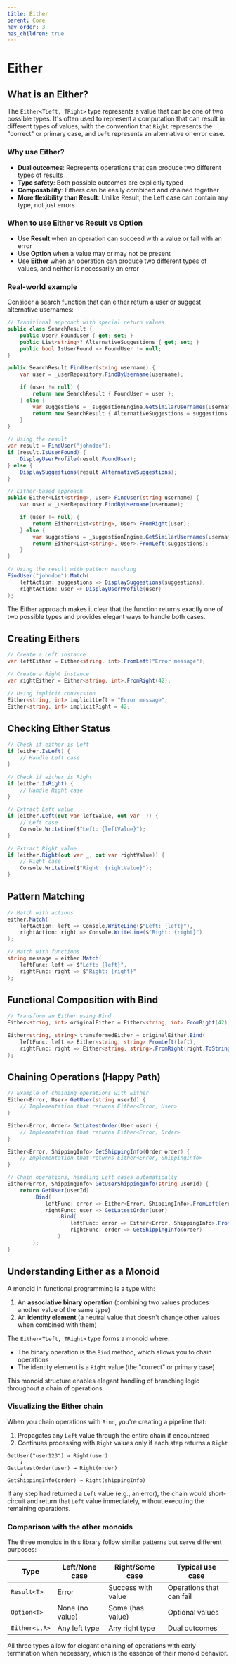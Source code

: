 ```yaml
---
title: Either
parent: Core
nav_order: 3
has_children: true
---
```


# Either

## What is an Either?

The `Either<TLeft, TRight>` type represents a value that can be one of two possible types. It's often used to represent a computation that can result in different types of values, with the convention that `Right` represents the "correct" or primary case, and `Left` represents an alternative or error case.

### Why use Either?

- **Dual outcomes**: Represents operations that can produce two different types of results
- **Type safety**: Both possible outcomes are explicitly typed
- **Composability**: Eithers can be easily combined and chained together
- **More flexibility than Result**: Unlike Result, the Left case can contain any type, not just errors

### When to use Either vs Result vs Option

- Use **Result** when an operation can succeed with a value or fail with an error
- Use **Option** when a value may or may not be present
- Use **Either** when an operation can produce two different types of values, and neither is necessarily an error

### Real-world example

Consider a search function that can either return a user or suggest alternative usernames:

```csharp
// Traditional approach with special return values
public class SearchResult {
    public User? FoundUser { get; set; }
    public List<string>? AlternativeSuggestions { get; set; }
    public bool IsUserFound => FoundUser != null;
}

public SearchResult FindUser(string username) {
    var user = _userRepository.FindByUsername(username);

    if (user != null) {
        return new SearchResult { FoundUser = user };
    } else {
        var suggestions = _suggestionEngine.GetSimilarUsernames(username);
        return new SearchResult { AlternativeSuggestions = suggestions };
    }
}

// Using the result
var result = FindUser("johndoe");
if (result.IsUserFound) {
    DisplayUserProfile(result.FoundUser);
} else {
    DisplaySuggestions(result.AlternativeSuggestions);
}

// Either-based approach
public Either<List<string>, User> FindUser(string username) {
    var user = _userRepository.FindByUsername(username);

    if (user != null) {
        return Either<List<string>, User>.FromRight(user);
    } else {
        var suggestions = _suggestionEngine.GetSimilarUsernames(username);
        return Either<List<string>, User>.FromLeft(suggestions);
    }
}

// Using the result with pattern matching
FindUser("johndoe").Match(
    leftAction: suggestions => DisplaySuggestions(suggestions),
    rightAction: user => DisplayUserProfile(user)
);
```

The Either approach makes it clear that the function returns exactly one of two possible types and provides elegant ways to handle both cases.

## Creating Eithers

```csharp
// Create a Left instance
var leftEither = Either<string, int>.FromLeft("Error message");

// Create a Right instance
var rightEither = Either<string, int>.FromRight(42);

// Using implicit conversion
Either<string, int> implicitLeft = "Error message";
Either<string, int> implicitRight = 42;
```

## Checking Either Status

```csharp
// Check if either is Left
if (either.IsLeft) {
    // Handle Left case
}

// Check if either is Right
if (either.IsRight) {
    // Handle Right case
}

// Extract Left value
if (either.Left(out var leftValue, out var _)) {
    // Left case
    Console.WriteLine($"Left: {leftValue}");
}

// Extract Right value
if (either.Right(out var _, out var rightValue)) {
    // Right case
    Console.WriteLine($"Right: {rightValue}");
}
```

## Pattern Matching

```csharp
// Match with actions
either.Match(
    leftAction: left => Console.WriteLine($"Left: {left}"),
    rightAction: right => Console.WriteLine($"Right: {right}")
);

// Match with functions
string message = either.Match(
    leftFunc: left => $"Left: {left}",
    rightFunc: right => $"Right: {right}"
);
```

## Functional Composition with Bind

```csharp
// Transform an Either using Bind
Either<string, int> originalEither = Either<string, int>.FromRight(42);

Either<string, string> transformedEither = originalEither.Bind(
    leftFunc: left => Either<string, string>.FromLeft(left),
    rightFunc: right => Either<string, string>.FromRight(right.ToString())
);
```

## Chaining Operations (Happy Path)

```csharp
// Example of chaining operations with Either
Either<Error, User> GetUser(string userId) {
    // Implementation that returns Either<Error, User>
}

Either<Error, Order> GetLatestOrder(User user) {
    // Implementation that returns Either<Error, Order>
}

Either<Error, ShippingInfo> GetShippingInfo(Order order) {
    // Implementation that returns Either<Error, ShippingInfo>
}

// Chain operations, handling Left cases automatically
Either<Error, ShippingInfo> GetUserShippingInfo(string userId) {
    return GetUser(userId)
        .Bind(
            leftFunc: error => Either<Error, ShippingInfo>.FromLeft(error),
            rightFunc: user => GetLatestOrder(user)
                .Bind(
                    leftFunc: error => Either<Error, ShippingInfo>.FromLeft(error),
                    rightFunc: order => GetShippingInfo(order)
                )
        );
}
```

## Understanding Either as a Monoid

A monoid in functional programming is a type with:
1. An **associative binary operation** (combining two values produces another value of the same type)
2. An **identity element** (a neutral value that doesn't change other values when combined with them)

The `Either<TLeft, TRight>` type forms a monoid where:
- The binary operation is the `Bind` method, which allows you to chain operations
- The identity element is a `Right` value (the "correct" or primary case)

This monoid structure enables elegant handling of branching logic throughout a chain of operations.

### Visualizing the Either chain

When you chain operations with `Bind`, you're creating a pipeline that:

1. Propagates any `Left` value through the entire chain if encountered
2. Continues processing with `Right` values only if each step returns a `Right`

```
GetUser("user123") → Right(user)
    ↓
GetLatestOrder(user) → Right(order)
    ↓
GetShippingInfo(order) → Right(shippingInfo)
```

If any step had returned a `Left` value (e.g., an error), the chain would short-circuit and return that `Left` value immediately, without executing the remaining operations.

### Comparison with the other monoids

The three monoids in this library follow similar patterns but serve different purposes:

| Type          | Left/None case  | Right/Some case    | Typical use case         |
| ------------- | --------------- | ------------------ | ------------------------ |
| `Result<T>`   | Error           | Success with value | Operations that can fail |
| `Option<T>`   | None (no value) | Some (has value)   | Optional values          |
| `Either<L,R>` | Any left type   | Any right type     | Dual outcomes            |

All three types allow for elegant chaining of operations with early termination when necessary, which is the essence of their monoid behavior.

